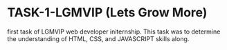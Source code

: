 # TASK-1-LGMVIP (Lets Grow More)
first task of LGMVIP web developer initernship. 
This task was to determine the understanding of HTML, CSS, and JAVASCRIPT skills along.
